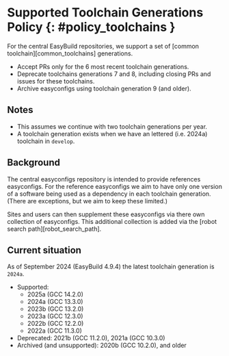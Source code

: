 # Supported Toolchain Generations Policy {: #policy_toolchains }

For the central EasyBuild repositories, we support a set of [common toolchain][common_toolchains] generations.

* Accept PRs only for the 6 most recent toolchain generations.
* Deprecate toolchains generations 7 and 8, including closing PRs and issues for these toolchains.
* Archive easyconfigs using toolchain generation 9 (and older).

## Notes

* This assumes we continue with two toolchain generations per year.
* A toolchain generation exists when we have an lettered (i.e. 2024a) toolchain in `develop`.

## Background

The central easyconfigs repository is intended to provide references easyconfigs. For the reference easyconfigs we
aim to have only one version of a software being used as a dependency in each toolchain generation. (There are
exceptions, but we aim to keep these limited.)

Sites and users can then supplement these easyconfigs via there own collection of easyconfigs. This additional
collection is added via the [robot search path][robot_search_path].

## Current situation

As of September 2024 (EasyBuild 4.9.4) the latest toolchain generation is `2024a`.

* Supported:
    * 2025a (GCC 14.2.0)
    * 2024a (GCC 13.3.0)
    * 2023b (GCC 13.2.0)
    * 2023a (GCC 12.3.0)
    * 2022b (GCC 12.2.0)
    * 2022a (GCC 11.3.0)
* Deprecated: 2021b (GCC 11.2.0), 2021a (GCC 10.3.0)
* Archived (and unsupported): 2020b (GCC 10.2.0), and older
